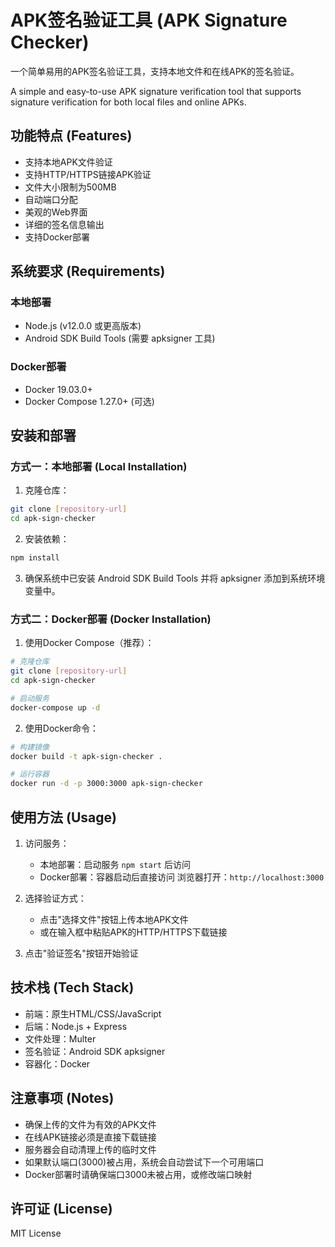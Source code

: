 # APK签名验证工具 (APK Signature Checker)

一个简单易用的APK签名验证工具，支持本地文件和在线APK的签名验证。

A simple and easy-to-use APK signature verification tool that supports signature verification for both local files and online APKs.

## 功能特点 (Features)

- 支持本地APK文件验证
- 支持HTTP/HTTPS链接APK验证
- 文件大小限制为500MB
- 自动端口分配
- 美观的Web界面
- 详细的签名信息输出
- 支持Docker部署

## 系统要求 (Requirements)

### 本地部署
- Node.js (v12.0.0 或更高版本)
- Android SDK Build Tools (需要 apksigner 工具)

### Docker部署
- Docker 19.03.0+
- Docker Compose 1.27.0+ (可选)

## 安装和部署

### 方式一：本地部署 (Local Installation)

1. 克隆仓库：
```bash
git clone [repository-url]
cd apk-sign-checker
```

2. 安装依赖：
```bash
npm install
```

3. 确保系统中已安装 Android SDK Build Tools 并将 apksigner 添加到系统环境变量中。

### 方式二：Docker部署 (Docker Installation)

1. 使用Docker Compose（推荐）：
```bash
# 克隆仓库
git clone [repository-url]
cd apk-sign-checker

# 启动服务
docker-compose up -d
```

2. 使用Docker命令：
```bash
# 构建镜像
docker build -t apk-sign-checker .

# 运行容器
docker run -d -p 3000:3000 apk-sign-checker
```

## 使用方法 (Usage)

1. 访问服务：
   - 本地部署：启动服务 `npm start` 后访问
   - Docker部署：容器启动后直接访问
   浏览器打开：`http://localhost:3000`

2. 选择验证方式：
   - 点击"选择文件"按钮上传本地APK文件
   - 或在输入框中粘贴APK的HTTP/HTTPS下载链接

3. 点击"验证签名"按钮开始验证

## 技术栈 (Tech Stack)

- 前端：原生HTML/CSS/JavaScript
- 后端：Node.js + Express
- 文件处理：Multer
- 签名验证：Android SDK apksigner
- 容器化：Docker

## 注意事项 (Notes)

- 确保上传的文件为有效的APK文件
- 在线APK链接必须是直接下载链接
- 服务器会自动清理上传的临时文件
- 如果默认端口(3000)被占用，系统会自动尝试下一个可用端口
- Docker部署时请确保端口3000未被占用，或修改端口映射

## 许可证 (License)

MIT License